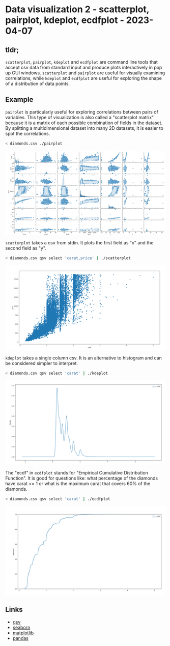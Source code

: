 # Data visualization 2 - scatterplot, pairplot, kdeplot, ecdfplot - 2023-04-07

## tldr;

`scatterplot`, `pairplot`, `kdeplot` and `ecdfplot` are command line tools that
accept csv data from standard input and produce plots interactively in pop up
GUI windows. `scatterplot` and `pairplot` are useful for visually examining
correlations, while `kdeplot` and `ecdfplot` are useful for exploring the shape
of a distribution of data points.

## Example

`pairplot` is particularly useful for exploring correlations between pairs of
variables. This type of visualization is also called a "scatterplot matrix"
because it is a matrix of each possible combination of fields in the dataset. By
splitting a multidimensional dataset into many 2D datasets, it is easier to spot
the correlations.

```sh
< diamonds.csv ./pairplot
```

![pairplot](./pairplot.png)

`scatterplot` takes a csv from stdin. It plots the first field as "x" and the
second field as "y".

```sh
< diamonds.csv qsv select 'carat,price' | ./scatterplot
```

![scatterplot](./scatterplot.png)

`kdeplot` takes a single column csv. It is an alternative to histogram and can
be considered simpler to interpret.

```sh
< diamonds.csv qsv select 'carat' | ./kdeplot
```

![kdeplot](./kdeplot.png)

The "ecdf" in `ecdfplot` stands for "Empirical Cumulative Distribution
Function". It is good for questions like: what percentage of the diamonds have
carat <= 1 or what is the maximum carat that covers 60% of the diamonds.

```sh
< diamonds.csv qsv select 'carat' | ./ecdfplot
```

![ecdfplot](./ecdfplot.png)

## Links

- [qsv](https://github.com/jqnatividad/qsv)
- [seaborn](https://seaborn.pydata.org/)
- [matplotlib](https://matplotlib.org/)
- [pandas](https://pandas.pydata.org/)
